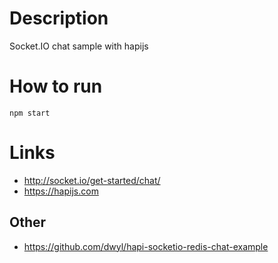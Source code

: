 # Description
Socket.IO chat sample with hapijs

# How to run
`npm start`

# Links
* http://socket.io/get-started/chat/
* https://hapijs.com

## Other
* https://github.com/dwyl/hapi-socketio-redis-chat-example
